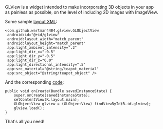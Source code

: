GLView is a widget intended to make incorporating 3D objects in your app as painless as possible, on the level of including 2D images with ImageView.  

Some sample [layout XML](https://github.com/wartman4404/android-glview/blob/demo/res/layout/main.xml):

    <com.github.wartman4404.glview.GLObjectView
     android:id="@+id/glview"
     android:layout_width="match_parent"
     android:layout_height="match_parent"
     app:light_ambient_intensity=".2"
     app:light_dir_x="-0.5"
     app:light_dir_y="-0.5"
     app:light_dir_z="0.0"
     app:light_directional_intensity=".5"
     app:src_material="@string/teapot_material"
     app:src_object="@string/teapot_object" />

And the corresponding [code](https://github.com/wartman4404/android-glview/blob/demo/src/com/github/wartman4404/glview/demo/GLViewDemo.java):

    public void onCreate(Bundle savedInstanceState) {
        super.onCreate(savedInstanceState);
        setContentView(R.layout.main);
        GLObjectView glview = (GLObjectView) findViewById(R.id.glview);
        glview.load();
    }

That's all you need!
